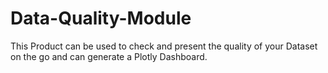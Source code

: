 # Data-Quality-Module
This Product can be used to check and present the quality of your Dataset on the go and can generate a Plotly Dashboard. 
